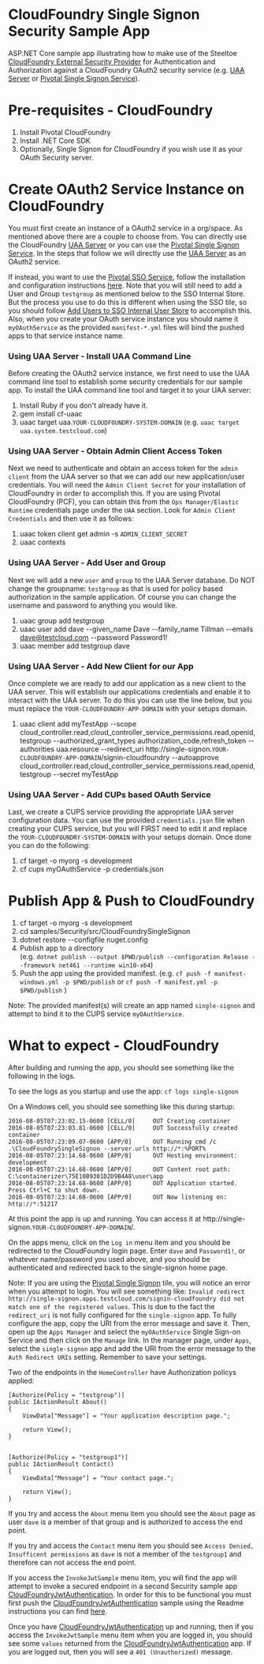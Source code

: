 ﻿# CloudFoundry Single Signon Security Sample App 

ASP.NET Core sample app illustrating how to make use of the Steeltoe [CloudFoundry External Security Provider](https://github.com/SteeltoeOSS/Security) for Authentication and Authorization against a CloudFoundry OAuth2 security service (e.g. [UAA Server](https://github.com/cloudfoundry/uaa) or [Pivotal Single Signon Service](https://docs.pivotal.io/p-identity/)).

# Pre-requisites - CloudFoundry

1. Install Pivotal CloudFoundry 
2. Install .NET Core SDK
3. Optionally, Single Signon for CloudFoundry if you wish use it as your OAuth Security server.

# Create OAuth2 Service Instance on CloudFoundry

You must first create an instance of a OAuth2 service in a org/space. As mentioned above there are a couple to choose from. You can directly use the CloudFoundry [UAA Server](https://github.com/cloudfoundry/uaa) or you can use the [Pivotal Single Signon Service](https://docs.pivotal.io/p-identity/). In the steps that follow we will directly use the [UAA Server](https://github.com/cloudfoundry/uaa) as an OAuth2 service.

If instead, you want to use the [Pivotal SSO Service](https://docs.pivotal.io/p-identity/1-8/getting-started.html), follow the installation and configuration instructions [here](https://docs.pivotal.io/p-identity/installation.html). Note that you will still need to add a User and Group `testgroup` as mentioned below to the SSO Internal Store.  But the process you use to do this is different when using the SSO tile, so you should follow [Add Users to SSO Internal User Store](http://docs.pivotal.io/p-identity/configure-id-providers.html#add-to-int) to accomplish this. Also, when you create your OAuth service instance you should name it `myOAuthService` as the provided `manifest-*.yml` files will bind the pushed apps to that service instance name.

### Using UAA Server - Install UAA Command Line

Before creating the OAuth2 service instance, we first need to use the UAA command line tool to establish some security credentials for our sample app. To install the UAA command line tool and target it to your UAA server:

1. Install Ruby if you don't already have it.
2. gem install cf-uaac
3. uaac target uaa.`YOUR-CLOUDFOUNDRY-SYSTEM-DOMAIN` (e.g. `uaac target uaa.system.testcloud.com`)

### Using UAA Server - Obtain Admin Client Access Token

Next we need to authenticate and obtain an access token for the `admin client` from the UAA server so that we can add our new application/user credentials. You will need the `Admin Client Secret` for your installation of CloudFoundry in order to accomplish this. If you are using Pivotal CloudFoundry (PCF), you can obtain this from the `Ops Manager/Elastic Runtime` credentials page under the `UAA` section.  Look for `Admin Client Credentials` and then use it as follows:

1. uaac token client get admin -s `ADMIN_CLIENT_SECRET`
2. uaac contexts

### Using UAA Server - Add User and Group

Next we will add a new `user` and `group` to the UAA Server database. Do NOT change the groupname: `testgroup` as that is used for policy based authorization in the sample application. Of course you can change the username and password to anything you would like.

1. uaac group add testgroup
2. uaac user add dave --given_name Dave --family_name Tillman --emails dave@testcloud.com --password Password1!
3. uaac member add testgroup dave 

### Using UAA Server - Add New Client for our App

Once complete we are ready to add our application as a new client to the UAA server. This will establish our applications credentials and enable it to interact with the UAA server. To do this you can use the line below, but you must replace the `YOUR-CLOUDFOUNDRY-APP-DOMAIN` with your setups domain.

1. uaac client add myTestApp --scope cloud_controller.read,cloud_controller_service_permissions.read,openid,testgroup --authorized_grant_types authorization_code,refresh_token --authorities uaa.resource --redirect_uri http://single-signon.`YOUR-CLOUDFOUNDRY-APP-DOMAIN`/signin-cloudfoundry --autoapprove cloud_controller.read,cloud_controller_service_permissions.read,openid,testgroup --secret myTestApp
 
### Using UAA Server - Add CUPs based OAuth Service

Last, we create a CUPS service providing the appropriate UAA server configuration data. You can use the provided `credentials.json` file when creating your CUPS service, but you will FIRST need to edit it and replace the `YOUR-CLOUDFOUNDRY-SYSTEM-DOMAIN` with your setups domain. Once done you can do the following:

1. cf target -o myorg -s development
2. cf cups myOAuthService -p credentials.json


# Publish App & Push to CloudFoundry

1. cf target -o myorg -s development
2. cd samples/Security/src/CloudFoundrySingleSignon
3. dotnet restore --configfile nuget.config
4. Publish app to a directory  
(e.g. `dotnet publish --output $PWD/publish --configuration Release --framework net461 --runtime win10-x64`)
5. Push the app using the provided manifest.
 (e.g.  `cf push -f manifest-windows.yml -p $PWD/publish` or `cf push -f manifest.yml -p $PWD/publish` )

Note: The provided manifest(s) will create an app named `single-signon` and attempt to bind it to the CUPS service `myOAuthService`.

# What to expect - CloudFoundry
After building and running the app, you should see something like the following in the logs. 

To see the logs as you startup and use the app: `cf logs single-signon`

On a Windows cell, you should see something like this during startup:
```
2016-08-05T07:23:02.15-0600 [CELL/0]     OUT Creating container
2016-08-05T07:23:03.81-0600 [CELL/0]     OUT Successfully created container
2016-08-05T07:23:09.07-0600 [APP/0]      OUT Running cmd /c .\CloudFoundrySingleSignon --server.urls http://*:%PORT%
2016-08-05T07:23:14.68-0600 [APP/0]      OUT Hosting environment: development
2016-08-05T07:23:14.68-0600 [APP/0]      OUT Content root path: C:\containerizer\75E10B9301D2D9B4A8\user\app
2016-08-05T07:23:14.68-0600 [APP/0]      OUT Application started. Press Ctrl+C to shut down.
2016-08-05T07:23:14.68-0600 [APP/0]      OUT Now listening on: http://*:51217
```
At this point the app is up and running.  You can access it at http://single-signon.`YOUR-CLOUDFOUNDRY-APP-DOMAIN`/.

On the apps menu, click on the `Log in` menu item and you should be redirected to the CloudFoundry login page. Enter `dave` and `Password1!`, or whatever name/password you used above,  and you should be authenticated and redirected back to the single-signon home page.

Note: If you are using the [Pivotal Single Signon](https://docs.pivotal.io/p-identity/) tile, you will notice an error when you attempt to login. You will see something like: `Invalid redirect http://single-signon.apps.testcloud.com/signin-cloudfoundry did not match one of the registered values`. 
This is due to the fact the `redirect_uri` is not fully configured for the `single-signon` app.  To fully configure the app, copy the URI from the error message and save it. Then, open up the `Apps Manager` and select the `myOAuthService` Single Sign-on Service and then click on the `Manage` link.  In the manager page, under `Apps`, select the `single-signon` app and add the URI from the error message to the `Auth Redirect URIs` setting.  Remember to save your settings.

Two of the endpoints in the `HomeController` have Authorization policys applied:
```
[Authorize(Policy = "testgroup")]
public IActionResult About()
{
    ViewData["Message"] = "Your application description page.";

    return View();
}


[Authorize(Policy = "testgroup1")]
public IActionResult Contact()
{
    ViewData["Message"] = "Your contact page.";

    return View();
}
```
If you try and access the `About` menu item you should see the `About` page as user `dave` is a member of that group and is authorized to access the end point.

If you try and access the `Contact` menu item you should see `Access Denied, Insufficent permissions` as `dave` is not a member of the `testgroup1` and therefore can not access the end point.

If you access the `InvokeJwtSample` menu item, you will find the app will attempt to invoke a secured endpoint in a second Security sample app [CloudFoundryJwtAuthentication](https://github.com/SteeltoeOSS/Samples/tree/dev/Security/src/CloudFoundryJwtAuthentication). In order for this to be functional you must first push the [CloudFoundryJwtAuthentication](https://github.com/SteeltoeOSS/Samples/tree/dev/Security/src/CloudFoundryJwtAuthentication) sample using the Readme instructions you can find [here](https://github.com/SteeltoeOSS/Samples/tree/dev/Security/src/CloudFoundryJwtAuthentication).

Once you have [CloudFoundryJwtAuthentication](https://github.com/SteeltoeOSS/Samples/tree/dev/Security/src/CloudFoundryJwtAuthentication) up and running, then if you access the `InvokeJwtSample` menu item when you are logged in, you should see some `values` returned from the [CloudFoundryJwtAuthentication](https://github.com/SteeltoeOSS/Samples/tree/dev/Security/src/CloudFoundryJwtAuthentication) app.  If you are logged out, then you will see a `401 (Unauthorized)` message.
